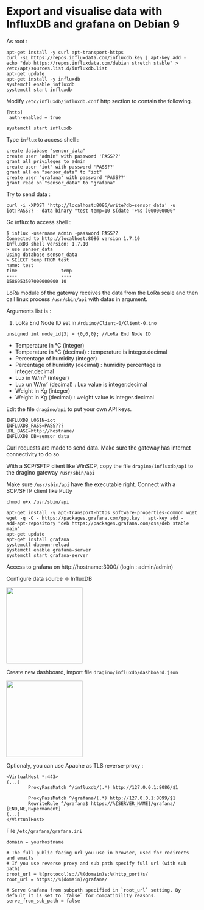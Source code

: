 # Export and visualise data with InfluxDB and grafana on Debian 9
As root :
```
apt-get install -y curl apt-transport-https
curl -sL https://repos.influxdata.com/influxdb.key | apt-key add -
echo "deb https://repos.influxdata.com/debian stretch stable" > /etc/apt/sources.list.d/influxdb.list
apt-get update
apt-get install -y influxdb
systemctl enable influxdb
systemctl start influxdb
```

Modify ```/etc/influxdb/influxdb.conf``` http section to contain the following.

```
[http]
 auth-enabled = true
```
```
systemctl start influxdb
```

Type ```influx``` to access shell :  

```
create database "sensor_data"
create user "admin" with password 'PASS??'
grant all privileges to admin
create user "iot" with password 'PASS??'
grant all on "sensor_data" to "iot"
create user "grafana" with password 'PASS??'
grant read on "sensor_data" to "grafana"
```
Try to send data :

```
curl -i -XPOST 'http://localhost:8086/write?db=sensor_data' -u iot:PASS?? --data-binary "test temp=10 $(date '+%s')000000000"
```

Go influx to access shell :  
```
$ influx -username admin -password PASS??
Connected to http://localhost:8086 version 1.7.10
InfluxDB shell version: 1.7.10
> use sensor_data
Using database sensor_data
> SELECT temp FROM test
name: test
time                temp
----                ----
1586953507000000000 10
```

LoRa module of the gateway receives the data from the LoRa scale and then call linux process ```/usr/sbin/api``` with datas in argument.

Arguments list is :

1. LoRa End Node ID set in ```Arduino/Client-0/Client-0.ino```
```
unsigned int node_id[3] = {0,0,0}; //LoRa End Node ID
```
* Temperature in °C (integer)
* Temperature in °C (decimal) : temperature is integer.decimal
* Percentage of humidity (integer)
* Percentage of humidity (decimal) : humidity percentage is integer.decimal
* Lux in W/m² (integer)
* Lux un W/m² (decimal) : Lux value is integer.decimal
* Weight in Kg (integer)
* Weight in Kg (decimal) : weight value is integer.decimal

Edit the file ```dragino/api``` to put your own API keys.

```
INFLUXDB_LOGIN=iot
INFLUXDB_PASS=PASS???
URL_BASE=http://hostname/
INFLUXDB_DB=sensor_data
```

Curl requests are made to send data. Make sure the gateway has internet connectivity to do so.

With a SCP/SFTP client like WinSCP, copy the file ```dragino/influxdb/api``` to the dragino gateway ```/usr/sbin/api```

Make sure ```/usr/sbin/api``` have the executable right. Connect with a SCP/SFTP client like Putty

```chmod u+x /usr/sbin/api```

```
apt-get install -y apt-transport-https software-properties-common wget
wget -q -O - https://packages.grafana.com/gpg.key | apt-key add -
add-apt-repository "deb https://packages.grafana.com/oss/deb stable main"
apt-get update
apt-get install grafana
systemctl daemon-reload
systemctl enable grafana-server
systemctl start grafana-server
```

Access to grafana on http://hostname:3000/ (login : admin/admin)

Configure data source -> InfluxDB

<img src="https://raw.github.com/luigi1809/connectedHives/master/img/grafana_influx_db_config.png" width="200">

Create new dashboard, import file ```dragino/influxdb/dashboard.json```


<img src="https://raw.github.com/luigi1809/connectedHives/master/img/dashboard.png" width="200">

Optionaly, you can use Apache as TLS reverse-proxy :



```
<VirtualHost *:443>
(...)
        ProxyPassMatch ^/influxdb/(.*) http://127.0.0.1:8086/$1

        ProxyPassMatch ^/grafana/(.*) http://127.0.0.1:8099/$1
        RewriteRule ^/grafana$ https://%{SERVER_NAME}/grafana/ [END,NE,R=permanent]
(...)
</VirtualHost>
```

File ```/etc/grafana/grafana.ini```
```
domain = yourhostname

# The full public facing url you use in browser, used for redirects and emails
# If you use reverse proxy and sub path specify full url (with sub path)
;root_url = %(protocol)s://%(domain)s:%(http_port)s/
root_url = https://%(domain)/grafana/

# Serve Grafana from subpath specified in `root_url` setting. By default it is set to `false` for compatibility reasons.
serve_from_sub_path = false
```

